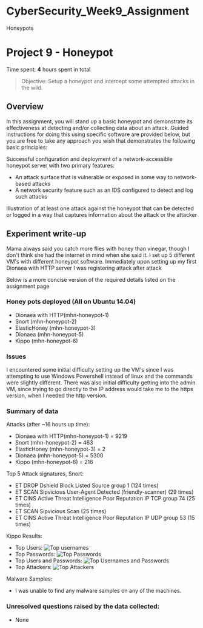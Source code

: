 # CyberSecurity_Week9_Assignment
Honeypots

# Project 9 - Honeypot

Time spent: **4** hours spent in total

> Objective: Setup a honeypot and intercept some attempted attacks in the wild.

## Overview

In this assignment, you will stand up a basic honeypot and demonstrate its effectiveness at detecting and/or collecting data about an attack. Guided instructions for doing this using specific software are provided below, but you are free to take any approach you wish that demonstrates the following basic principles:

Successful configuration and deployment of a network-accessible honeypot server with two primary features:
 - An attack surface that is vulnerable or exposed in some way to network-based attacks
 - A network security feature such as an IDS configured to detect and log such attacks

Illustration of at least one attack against the honeypot that can be detected or logged in a way that captures information about the attack or the attacker

## Experiment write-up

Mama always said you catch more flies with honey than vinegar, though I don't think she had the internet in mind when she said it. I set up 5 different VM's with different honeypot software.
Immediately upon setting up my first Dionaea with HTTP server I was registering attack after attack

Below is a more concise version of the required details listed on the assignment page

### Honey pots deployed (All on Ubuntu 14.04)

 - Dionaea with HTTP(mhn-honeypot-1)
 - Snort (mhn-honeypot-2)
 - ElasticHoney (mhn-honeypot-3)
 - Dionaea (mhn-honeypot-5)
 - Kippo (mhn-honeypot-6)
 
### Issues

I encountered some initial difficulty setting up the VM's since I was attempting to use Windows Powershell instead of linux and the commands were slightly different.
There was also initial difficulty getting into the admin VM, since trying to go directly to the IP address would take me to the https version, when I needed the http version.

### Summary of data

Attacks (after ~16 hours up time):

 - Dionaea with HTTP(mhn-honeypot-1) = 9219
 - Snort (mhn-honeypot-2) = 463
 - ElasticHoney (mhn-honeypot-3) = 2
 - Dionaea (mhn-honeypot-5) = 5300
 - Kippo (mhn-honeypot-6) = 216
 
Top 5 Attack signatures, Snort:

 - ET DROP Dshield Block Listed Source group 1 (124 times)
 - ET SCAN Sipvicious User-Agent Detected (friendly-scanner) (29 times)
 - ET CINS Active Threat Intelligence Poor Reputation IP TCP group 74 (25 times)
 - ET SCAN Sipvicious Scan (25 times)
 - ET CINS Active Threat Intelligence Poor Reputation IP UDP group 53 (15 times)
 
Kippo Results:

 - Top Users: <img src='https://i.imgur.com/yuDom5R.jpg' title='Top usernames' width='' alt='Top usernames' />
 - Top Passwords: <img src='https://i.imgur.com/XpTh8ss.jpg' title='Top Passwords' width='' alt='Top Passwords' />
 - Top Users and Passwords: <img src='https://i.imgur.com/Sbu8DuZ.jpg' title='Top Usernames and Passwords' width='' alt='Top Usernames and Passwords' />
 - Top Attackers: <img src='https://i.imgur.com/teSIcXq.jpg' title='Top Attackers' width='' alt='Top Attackers' />
 
Malware Samples:

 - I was unable to find any malware samples on any of the machines.
 
### Unresolved questions raised by the data collected:

 - None